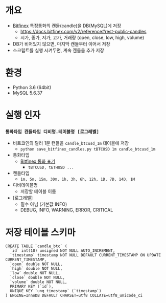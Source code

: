 # 개요
- [Bitfinex](https://www.bitfinex.com/) 특정통화의 캔들(candle)을 DB(MySQL)에 저장
  - https://docs.bitfinex.com/v2/reference#rest-public-candles
  - 시가, 종가, 저가, 고가, 거래량 (open, close, low, high, volume)
- DB가 비어있지 않으면, 마지막 캔들부터 이어서 저장
- 스크립트를 실행 시켜두면, 계속 캔들을 추가 저장

# 환경
- Python 3.6 (64bit)
- MySQL 5.6.37

# 실행 인자
### `통화타입 캔들타입 디비명.테이블명 [로그레벨]`
- 비트코인의 달러 1분 캔들을 `candle_btcusd_1m` 테이블에 저장
  - `python save_bitfinex_candles.py tBTCUSD 1m candle_btcusd_1m`
- 통화타입
  - [Bitfinex 통화 표기](https://docs.bitfinex.com/v2/docs/readme#section-what-is-a-symbol-)
    - `tBTCUSD, tETHUSD ...`
- 캔들타입
  - `1m, 5m, 15m, 30m, 1h, 3h, 6h, 12h, 1D, 7D, 14D, 1M`
- 디비테이블명
  - 저장할 테이블 이름
- [로그레벨]
  - 필수 아님 (기본값 INFO)
  - DEBUG, INFO, WARNING, ERROR, CRITICAL

# 저장 테이블 스키마
```
CREATE TABLE `candle_btc` (  `id` int(10) unsigned NOT NULL AUTO_INCREMENT,  `timestamp` timestamp NOT NULL DEFAULT CURRENT_TIMESTAMP ON UPDATE CURRENT_TIMESTAMP,  `open` double NOT NULL,  `high` double NOT NULL,  `low` double NOT NULL,  `close` double NOT NULL,  `volume` double NOT NULL,  PRIMARY KEY (`id`),  UNIQUE KEY `unq_timestamp` (`timestamp`)) ENGINE=InnoDB DEFAULT CHARSET=utf8 COLLATE=utf8_unicode_ci
```
